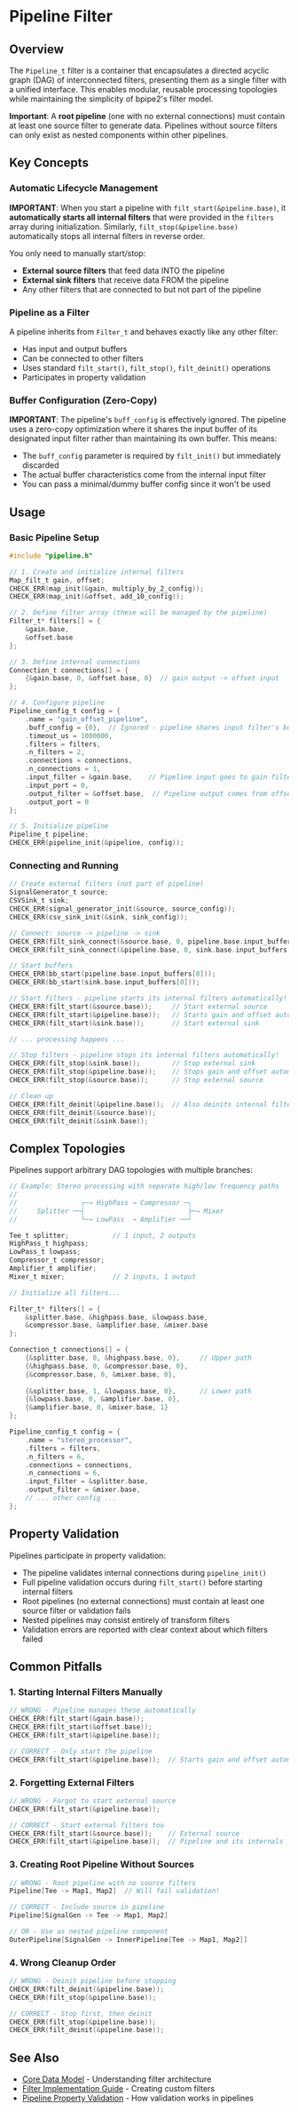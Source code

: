 # Pipeline Filter

## Overview

The `Pipeline_t` filter is a container that encapsulates a directed acyclic graph (DAG) of interconnected filters, presenting them as a single filter with a unified interface. This enables modular, reusable processing topologies while maintaining the simplicity of bpipe2's filter model.

**Important**: A **root pipeline** (one with no external connections) must contain at least one source filter to generate data. Pipelines without source filters can only exist as nested components within other pipelines.

## Key Concepts

### Automatic Lifecycle Management

**IMPORTANT**: When you start a pipeline with `filt_start(&pipeline.base)`, it **automatically starts all internal filters** that were provided in the `filters` array during initialization. Similarly, `filt_stop(&pipeline.base)` automatically stops all internal filters in reverse order.

You only need to manually start/stop:
- **External source filters** that feed data INTO the pipeline
- **External sink filters** that receive data FROM the pipeline
- Any other filters that are connected to but not part of the pipeline

### Pipeline as a Filter

A pipeline inherits from `Filter_t` and behaves exactly like any other filter:
- Has input and output buffers
- Can be connected to other filters
- Uses standard `filt_start()`, `filt_stop()`, `filt_deinit()` operations
- Participates in property validation

### Buffer Configuration (Zero-Copy)

**IMPORTANT**: The pipeline's `buff_config` is effectively ignored. The pipeline uses a zero-copy optimization where it shares the input buffer of its designated input filter rather than maintaining its own buffer. This means:
- The `buff_config` parameter is required by `filt_init()` but immediately discarded
- The actual buffer characteristics come from the internal input filter
- You can pass a minimal/dummy buffer config since it won't be used

## Usage

### Basic Pipeline Setup

```c
#include "pipeline.h"

// 1. Create and initialize internal filters
Map_filt_t gain, offset;
CHECK_ERR(map_init(&gain, multiply_by_2_config));
CHECK_ERR(map_init(&offset, add_10_config));

// 2. Define filter array (these will be managed by the pipeline)
Filter_t* filters[] = {
    &gain.base,
    &offset.base
};

// 3. Define internal connections
Connection_t connections[] = {
    {&gain.base, 0, &offset.base, 0}  // gain output -> offset input
};

// 4. Configure pipeline
Pipeline_config_t config = {
    .name = "gain_offset_pipeline",
    .buff_config = {0},  // Ignored - pipeline shares input filter's buffer
    .timeout_us = 1000000,
    .filters = filters,
    .n_filters = 2,
    .connections = connections,
    .n_connections = 1,
    .input_filter = &gain.base,    // Pipeline input goes to gain filter
    .input_port = 0,
    .output_filter = &offset.base,  // Pipeline output comes from offset filter
    .output_port = 0
};

// 5. Initialize pipeline
Pipeline_t pipeline;
CHECK_ERR(pipeline_init(&pipeline, config));
```

### Connecting and Running

```c
// Create external filters (not part of pipeline)
SignalGenerator_t source;
CSVSink_t sink;
CHECK_ERR(signal_generator_init(&source, source_config));
CHECK_ERR(csv_sink_init(&sink, sink_config));

// Connect: source -> pipeline -> sink
CHECK_ERR(filt_sink_connect(&source.base, 0, pipeline.base.input_buffers[0]));
CHECK_ERR(filt_sink_connect(&pipeline.base, 0, sink.base.input_buffers[0]));

// Start buffers
CHECK_ERR(bb_start(pipeline.base.input_buffers[0]));
CHECK_ERR(bb_start(sink.base.input_buffers[0]));

// Start filters - pipeline starts its internal filters automatically!
CHECK_ERR(filt_start(&source.base));     // Start external source
CHECK_ERR(filt_start(&pipeline.base));   // Starts gain and offset automatically
CHECK_ERR(filt_start(&sink.base));       // Start external sink

// ... processing happens ...

// Stop filters - pipeline stops its internal filters automatically!
CHECK_ERR(filt_stop(&sink.base));        // Stop external sink
CHECK_ERR(filt_stop(&pipeline.base));    // Stops gain and offset automatically
CHECK_ERR(filt_stop(&source.base));      // Stop external source

// Clean up
CHECK_ERR(filt_deinit(&pipeline.base));  // Also deinits internal filters
CHECK_ERR(filt_deinit(&source.base));
CHECK_ERR(filt_deinit(&sink.base));
```

## Complex Topologies

Pipelines support arbitrary DAG topologies with multiple branches:

```c
// Example: Stereo processing with separate high/low frequency paths
//
//                ┌─→ HighPass → Compressor ─┐
//     Splitter ──┤                          ├─→ Mixer
//                └─→ LowPass  → Amplifier ──┘

Tee_t splitter;           // 1 input, 2 outputs
HighPass_t highpass;      
LowPass_t lowpass;
Compressor_t compressor;
Amplifier_t amplifier;
Mixer_t mixer;            // 2 inputs, 1 output

// Initialize all filters...

Filter_t* filters[] = {
    &splitter.base, &highpass.base, &lowpass.base,
    &compressor.base, &amplifier.base, &mixer.base
};

Connection_t connections[] = {
    {&splitter.base, 0, &highpass.base, 0},     // Upper path
    {&highpass.base, 0, &compressor.base, 0},
    {&compressor.base, 0, &mixer.base, 0},
    
    {&splitter.base, 1, &lowpass.base, 0},      // Lower path
    {&lowpass.base, 0, &amplifier.base, 0},
    {&amplifier.base, 0, &mixer.base, 1}
};

Pipeline_config_t config = {
    .name = "stereo_processor",
    .filters = filters,
    .n_filters = 6,
    .connections = connections,
    .n_connections = 6,
    .input_filter = &splitter.base,
    .output_filter = &mixer.base,
    // ... other config ...
};
```

## Property Validation

Pipelines participate in property validation:
- The pipeline validates internal connections during `pipeline_init()`
- Full pipeline validation occurs during `filt_start()` before starting internal filters
- Root pipelines (no external connections) must contain at least one source filter or validation fails
- Nested pipelines may consist entirely of transform filters
- Validation errors are reported with clear context about which filters failed

## Common Pitfalls

### 1. Starting Internal Filters Manually
```c
// WRONG - Pipeline manages these automatically
CHECK_ERR(filt_start(&gain.base));
CHECK_ERR(filt_start(&offset.base));
CHECK_ERR(filt_start(&pipeline.base));

// CORRECT - Only start the pipeline
CHECK_ERR(filt_start(&pipeline.base));  // Starts gain and offset automatically
```

### 2. Forgetting External Filters
```c
// WRONG - Forgot to start external source
CHECK_ERR(filt_start(&pipeline.base));

// CORRECT - Start external filters too
CHECK_ERR(filt_start(&source.base));    // External source
CHECK_ERR(filt_start(&pipeline.base));  // Pipeline and its internals
```

### 3. Creating Root Pipeline Without Sources
```c
// WRONG - Root pipeline with no source filters
Pipeline[Tee -> Map1, Map2]  // Will fail validation!

// CORRECT - Include source in pipeline
Pipeline[SignalGen -> Tee -> Map1, Map2]

// OR - Use as nested pipeline component
OuterPipeline[SignalGen -> InnerPipeline[Tee -> Map1, Map2]]
```

### 4. Wrong Cleanup Order
```c
// WRONG - Deinit pipeline before stopping
CHECK_ERR(filt_deinit(&pipeline.base));
CHECK_ERR(filt_stop(&pipeline.base));

// CORRECT - Stop first, then deinit
CHECK_ERR(filt_stop(&pipeline.base));
CHECK_ERR(filt_deinit(&pipeline.base));
```
## See Also

- [Core Data Model](core_data_model.md) - Understanding filter architecture
- [Filter Implementation Guide](filter_implementation_guide.md) - Creating custom filters
- [Pipeline Property Validation](pipeline_property_validation.md) - How validation works in pipelines
